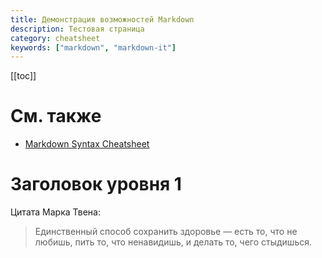 ```yaml
---
title: Демонстрация возможностей Markdown
description: Тестовая страница
category: cheatsheet
keywords: ["markdown", "markdown-it"]
---
```


[[toc]]

# См. также

- [Markdown Syntax Cheatsheet](https://www.markdown-cheatsheet.com/)

# Заголовок уровня 1

Цитата Марка Твена:

>Единственный способ сохранить здоровье — есть то, что не любишь, пить то, что ненавидишь, и делать то, чего стыдишься.